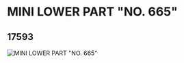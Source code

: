 # MINI LOWER PART "NO. 665"
## 17593
![MINI LOWER PART "NO. 665"](https://lc-www-live-s.legocdn.com/media/bricks/5/2/6074050.jpg)